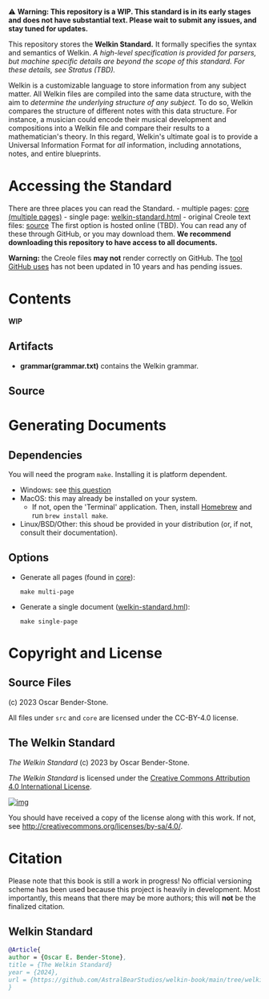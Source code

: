 ⚠ **Warning: This repository is a WIP. This standard is in its early stages and does not have substantial text. Please wait to submit any issues, and stay tuned for updates.**

This repository stores the **Welkin Standard.** It formally specifies the syntax and semantics of Welkin. *A high-level specification is provided for parsers, but machine specific details are beyond the scope of this standard. For these details, see Stratus (TBD).* 

Welkin is a customizable language to store information from any subject matter. All Welkin files are compiled into the same data structure, with the aim to *determine the underlying structure of any subject.* To do so, Welkin compares the structure of different notes with this data structure. For instance, a musician could encode their musical development and compositions into a Welkin file and compare their results to a mathematician's theory. In this regard, Welkin's ultimate goal is to provide a Universal Information Format for *all* information, including annotations, notes, and entire blueprints.

# Accessing the Standard

There are three places you can read the Standard.
    - multiple pages: [core (multiple pages)](core)
    - single page: [welkin-standard.html](welkin-standard.html)
    - original Creole text files: [source](source)
The first option is hosted online (TBD). You can read any of these
through GitHub, or you may download them. **We recommend
downloading this repository to have access to all documents.**

**Warning:** the Creole files **may not** render correctly on GitHub. The 
[tool GitHub uses](https://github.com/larsch/creole?tab=readme-ov-file)
has not been updated in 10 years and has pending issues.

# Contents 

**WIP**

## Artifacts

- **grammar(grammar.txt)** contains the Welkin grammar.

## Source

# Generating Documents

## Dependencies
You will need the program `make`. Installing it is platform dependent. 
- Windows: see [this question](https://stackoverflow.com/questions/32127524/how-to-install-and-use-make-in-windows)
- MacOS: this may already be installed on your system.
    - If not, open the 'Terminal' application. Then, install [Homebrew](https://docs.brew.sh/Installation)
    and run `brew install make`.
- Linux/BSD/Other: this shoud be provided in your distribution (or, if not, consult their documentation).

## Options
- Generate all pages (found in [core](core)): 
    ```
    make multi-page
    ```
- Generate a single document ([welkin-standard.hml](welkin-standard.html)):
    ```
    make single-page 
    ```

# Copyright and License

## Source Files

(c) 2023 Oscar Bender-Stone.

All files under `src` and `core` are licensed under the CC-BY-4.0 license.

## The Welkin Standard

*The Welkin Standard* (c) 2023 by Oscar Bender-Stone.

*The Welkin Standard* is licensed under the [Creative Commons Attribution 4.0 International License](http://creativecommons.org/licenses/by/4.0/).

[![img](http://i.creativecommons.org/l/by/3.0/80x15.png)](http://creativecommons.org/licenses/by/3.0/deed)

You should have received a copy of the license along with this
work. If not, see <http://creativecommons.org/licenses/by-sa/4.0/>.

# Citation
Please note that this book is still a work in progress! No official versioning scheme has been used because this project is heavily in development.
Most importantly, this means that there may be more authors; this will **not** be the finalized citation.

## Welkin Standard

``` bibtex
@Article{
author = {Oscar E. Bender-Stone},
title = {The Welkin Standard}
year = {2024},
url = {https://github.com/AstralBearStudios/welkin-book/main/tree/welkin-standard.html},
}
```




